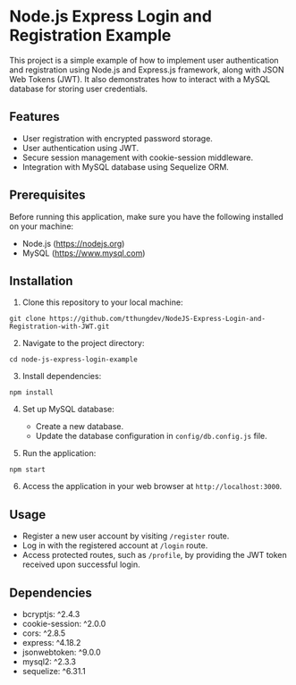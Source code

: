 
# Node.js Express Login and Registration Example

This project is a simple example of how to implement user authentication and registration using Node.js and Express.js framework, along with JSON Web Tokens (JWT). It also demonstrates how to interact with a MySQL database for storing user credentials.

## Features

- User registration with encrypted password storage.
- User authentication using JWT.
- Secure session management with cookie-session middleware.
- Integration with MySQL database using Sequelize ORM.

## Prerequisites

Before running this application, make sure you have the following installed on your machine:

- Node.js (https://nodejs.org)
- MySQL (https://www.mysql.com)

## Installation

1. Clone this repository to your local machine:

```
git clone https://github.com/tthungdev/NodeJS-Express-Login-and-Registration-with-JWT.git
```

2. Navigate to the project directory:

```
cd node-js-express-login-example
```

3. Install dependencies:

```
npm install
```

4. Set up MySQL database:
   - Create a new database.
   - Update the database configuration in `config/db.config.js` file.

5. Run the application:

```
npm start
```

6. Access the application in your web browser at `http://localhost:3000`.

## Usage

- Register a new user account by visiting `/register` route.
- Log in with the registered account at `/login` route.
- Access protected routes, such as `/profile`, by providing the JWT token received upon successful login.

## Dependencies

- bcryptjs: ^2.4.3
- cookie-session: ^2.0.0
- cors: ^2.8.5
- express: ^4.18.2
- jsonwebtoken: ^9.0.0
- mysql2: ^2.3.3
- sequelize: ^6.31.1
